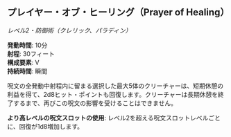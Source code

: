 ## プレイヤー・オブ・ヒーリング（Prayer of Healing）
*レベル2・防御術（クレリック、パラディン）*

**発動時間**: 10分  
**射程**: 30フィート  
**構成要素**: V  
**持続時間**: 瞬間

呪文の全発動中射程内に留まる選択した最大5体のクリーチャーは、短期休憩の利益を得て、2d8ヒット・ポイントも回復します。クリーチャーは長期休憩を終了するまで、再びこの呪文の影響を受けることはできません。

**より高レベルの呪文スロットの使用**: レベル2を超える呪文スロットレベルごとに、回復が1d8増加します。